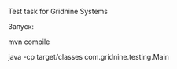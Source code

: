 Test task for Gridnine Systems

Запуск:

mvn compile

java -cp target/classes com.gridnine.testing.Main